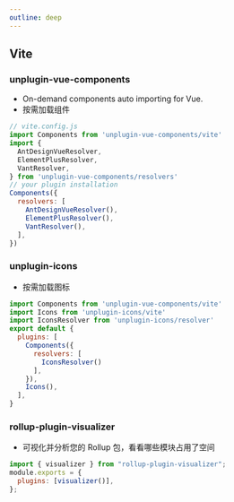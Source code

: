 ```yaml
---
outline: deep
---
```

## Vite
### unplugin-vue-components 
- On-demand components auto importing for Vue.
- 按需加载组件
```js
// vite.config.js
import Components from 'unplugin-vue-components/vite'
import {
  AntDesignVueResolver,
  ElementPlusResolver,
  VantResolver,
} from 'unplugin-vue-components/resolvers'
// your plugin installation
Components({
  resolvers: [
    AntDesignVueResolver(),
    ElementPlusResolver(),
    VantResolver(),
  ],
})
```
### unplugin-icons
- 按需加载图标
```js
import Components from 'unplugin-vue-components/vite'
import Icons from 'unplugin-icons/vite'
import IconsResolver from 'unplugin-icons/resolver'
export default {
  plugins: [
    Components({
      resolvers: [
        IconsResolver()
      ],
    }),
    Icons(),
  ],
}
```
### rollup-plugin-visualizer
- 可视化并分析您的 Rollup 包，看看哪些模块占用了空间
```js
import { visualizer } from "rollup-plugin-visualizer";
module.exports = {
  plugins: [visualizer()],
};
```
